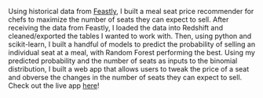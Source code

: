Using historical data from [Feastly](https://eatfeastly.com/), I built a meal seat price recommender for chefs to maximize the number of seats they can expect to sell. After receiving the data from Feastly, I loaded the data into Redshift and cleaned/exported the tables I wanted to work with. Then, using python and scikit-learn, I built a handful of models to predict the probability of selling an individual seat at a meal, with Random Forest performing the best. Using my predicted probability and the number of seats as inputs to the binomial distribution, I built a web app that allows users to tweak the price of a seat and obverse the changes in the number of seats they can expect to sell. Check out the live app [here](http://bit.ly/meal-pricer)!

